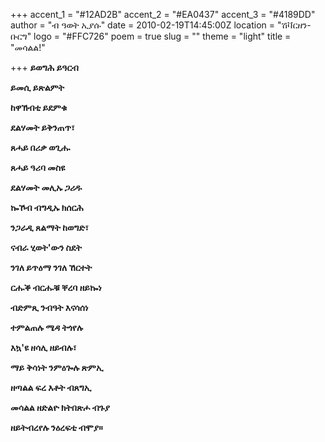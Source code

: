 +++
accent_1 = "#12AD2B"
accent_2 = "#EA0437"
accent_3 = "#4189DD"
author = "ብ ዓወት ኢያሱ"
date = 2010-02-19T14:45:00Z
location = "ሽቫርዘን-ቡርግ"
logo = "#FFC726"
poem = true
slug = ""
theme = "light"
title = "መሳልል!"

+++
**ይወግሕ ይዓርብ**

**ይመሲ ይጽልምት**

**ከዋኽብቲ ይደምቁ**

**ደልሃመት ይቅንጠጥ፣**

**ጸሓይ በሪቃ ወጊሑ**

**ጸሓይ ዓሪባ መስዩ**

**ደልሃመት መሊኡ ጋሪዱ**

**ኰኾብ ብግዲኡ ክሰርሕ**

**ንጋራዲ ጸልማት ከወግድ፣**

**ናብራ ሂወት'ውን ስደት**

**ንገለ ይጥዕማ ንገለ ኸርተት**

**ርሑቕ ብርሑቑ ቐረባ ዘይኰነ**

**ብድምጺ ንብዓት እናሳሰነ**

**ተምልጠሉ ሜዳ ትጎየሉ**

**እኳ'ዩ ዘሳሊ ዘይብሉ፣**

**ማይ ቅሳነት ንምዕጐሉ ጽምኢ**

**ዘጣልል ፍረ እቶት ብጸግኢ**

**መሳልል ዘድልዮ ክትበጽሖ ብጉያ**

**ዘይትብረየሉ ንዕረፍቲ ብሞያ።**